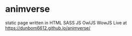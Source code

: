 # animverse
static page written in HTML SASS JS OwlJS WowJS
Live at https://dunbom6612.github.io/animverse/
